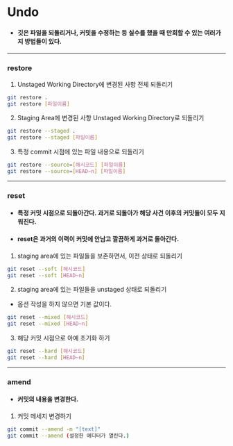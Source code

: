 # Undo
- #### 깃은 파일을 되돌리거나, 커밋을 수정하는 등 실수를 했을 때 만회할 수 있는 여러가지 방법들이 있다.
---

### restore

1. Unstaged Working Directory에 변경된 사항 전체 되돌리기
```bash
git restore .
git restore [파일이름]
```

2. Staging Area에 변경된 사항 Unstaged Working Directory로 되돌리기
```bash
git restore --staged .
git restore --staged [파일이름]
```

3. 특정 commit 시점에 있는 파일 내용으로 되돌리기
```bash
git restore --source=[해시코드] [파일이름]
git restore --source=[HEAD~n] [파일이름]
```

---

### reset
- #### 특정 커밋 시점으로 되돌아간다. 과거로 되돌아가 해당 사건 이후의 커밋들이 모두 지워진다.
- #### reset은 과거의 이력이 커밋에 안남고 깔끔하게 과거로 돌아간다.

1. staging area에 있는 파일들을 보존하면서, 이전 상태로 되돌리기

```bash
git reset --soft [해시코드]
git reset --soft [HEAD~n]
```

2. staging area에 있는 파일들을 unstaged 상태로 되돌리기
- 옵션 작성을 하지 않으면 기본 값이다.
```bash
git reset --mixed [해시코드]
git reset --mixed [HEAD~n]
```

3. 해당 커밋 시점으로 아예 초기화 하기
```bash
git reset --hard [해시코드]
git reset --hard [HEAD~n]
```
---

### amend
- #### 커밋의 내용을 변경한다.

1. 커밋 메세지 변경하기

```bash
git commit --amend -m "[text]"
git commit --amend (설정한 에디터가 열린다.)
```
